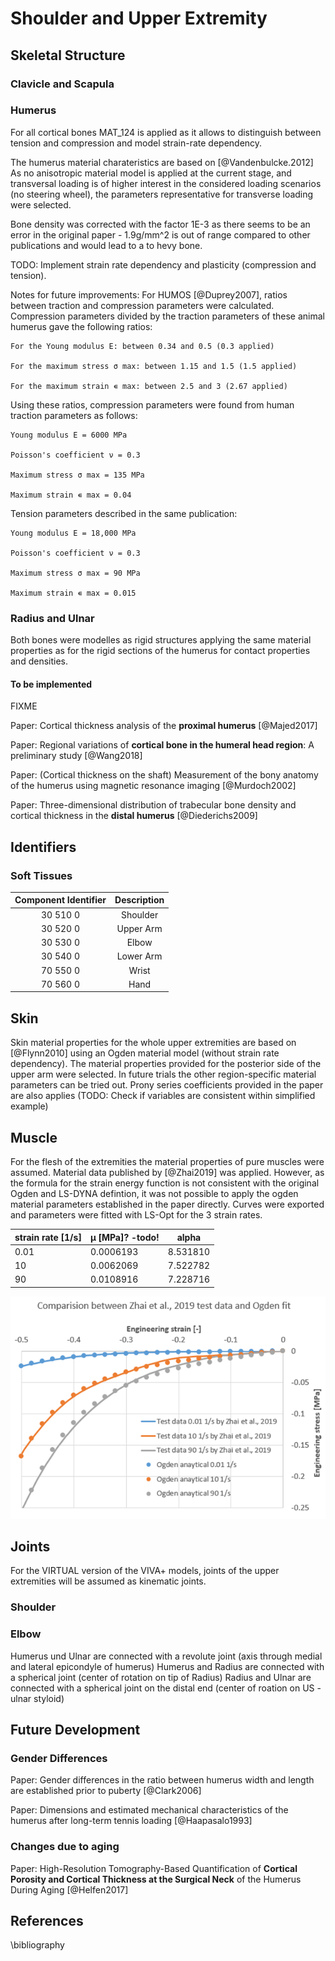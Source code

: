 # Shoulder and Upper Extremity

## Skeletal Structure

### Clavicle and Scapula

### Humerus
For all cortical bones MAT_124 is applied as it allows to distinguish between tension and compression and model strain-rate dependency.

The humerus material charateristics are based on [@Vandenbulcke.2012] As no anisotropic material model is applied at the current stage, and transversal loading is of higher interest in the considered loading scenarios (no steering wheel), the parameters representative for transverse loading were selected.

Bone density was corrected with the factor 1E-3 as there seems to be an error in the original paper - 1.9g/mm^2 is out of range compared to other publications and would lead to a to hevy bone. 

TODO: Implement strain rate dependency and plasticity (compression and tension).

Notes for future improvements:
For HUMOS [@Duprey2007], ratios between traction and compression parameters were calculated. Compression parameters divided by the traction parameters of these animal humerus gave the following ratios:

    For the Young modulus E: between 0.34 and 0.5 (0.3 applied)

    For the maximum stress σ max: between 1.15 and 1.5 (1.5 applied)

    For the maximum strain ∊ max: between 2.5 and 3 (2.67 applied)

Using these ratios, compression parameters were found from human traction parameters as follows:

    Young modulus E = 6000 MPa

    Poisson's coefficient ν = 0.3

    Maximum stress σ max = 135 MPa

    Maximum strain ∊ max = 0.04

Tension parameters described in the same publication:

    Young modulus E = 18,000 MPa

    Poisson's coefficient ν = 0.3

    Maximum stress σ max = 90 MPa

    Maximum strain ∊ max = 0.015


### Radius and Ulnar
Both bones were modelles as rigid structures applying the same material properties as for the rigid sections of the humerus for contact properties and densities. 


#### To be implemented

FIXME

Paper: Cortical thickness analysis of the **proximal humerus** [@Majed2017]

Paper: Regional variations of **cortical bone in the humeral head region**: A preliminary study [@Wang2018]

Paper: (Cortical thickness on the shaft) Measurement of the bony anatomy of the humerus using magnetic resonance imaging [@Murdoch2002]

Paper: Three-dimensional distribution of trabecular bone density and cortical thickness in the **distal humerus** [@Diederichs2009]

## Identifiers




### Soft Tissues

**Component Identifier**|**Description**
:-----:|:-----:
30 510 0 | Shoulder
30 520 0 | Upper Arm
30 530 0 | Elbow
30 540 0 | Lower Arm
70 550 0 | Wrist
70 560 0 | Hand

## Skin
Skin material properties for the whole upper extremities are based on [@Flynn2010] using an Ogden material model (without strain rate dependency).
The material properties provided for the posterior side of the upper arm were selected. In future trials the other region-specific material parameters can be tried out. 
Prony series coefficients provided in the paper are also applies (TODO: Check if variables are consistent within simplified example)

## Muscle
For the flesh of the extremities the material properties of pure muscles were assumed. 
Material data published by [@Zhai2019] was applied. However, as the formula for the strain energy function is not consistent with the original Ogden and LS-DYNA defintion, it was not possible to apply the ogden material parameters established in the paper directly.
Curves were exported and parameters were fitted with LS-Opt for the 3 strain rates. 

| strain rate [1/s] | μ [MPa]? -todo! | alpha    |
|-------------------|-----------------|----------|
| 0.01              | 0.0006193       | 8.531810 |
| 10                | 0.0062069       | 7.522782 |
| 90                | 0.0108916       | 7.228716 |


![ea0ca97c15b454985fe874a99d12f9a4.png](..\images\ea0ca97c15b454985fe874a99d12f9a4.png)

<!-- TODO: Prony series to model strain-rate dependency. Alternative: Create second set of material constants used in low severity impacts. -->

## Joints
For the VIRTUAL version of the VIVA+ models, joints of the upper extremities will be assumed as kinematic joints.

### Shoulder



### Elbow
Humerus und Ulnar are connected with a revolute joint (axis through medial and lateral epicondyle of humerus)
Humerus and Radius are connected with a spherical joint (center of rotation on tip of Radius)
Radius and Ulnar are connected with a spherical joint on the distal end (center of roation on US - ulnar styloid)

## Future Development

### Gender Differences

Paper: Gender differences in the ratio between humerus width and length are established prior to puberty [@Clark2006]

Paper: Dimensions and estimated mechanical characteristics of the humerus after long-term tennis loading [@Haapasalo1993]

### Changes due to aging

Paper: High-Resolution Tomography-Based Quantification of **Cortical Porosity and Cortical Thickness at the Surgical Neck** of the Humerus During Aging [@Helfen2017]

## References

\bibliography
